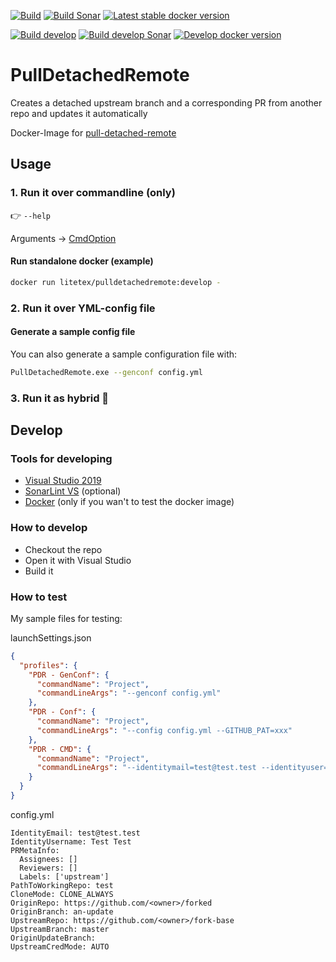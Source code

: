 [![Build](https://img.shields.io/github/workflow/status/litetex/PullDetachedRemote/Master%20CI)](https://github.com/litetex/PullDetachedRemote/actions?query=workflow%3A%22Master+CI%22)
[![Build Sonar](https://dev.azure.com/litetex/PullDetachedRemote/_apis/build/status/master?label=build%20sonar)](https://dev.azure.com/litetex/PullDetachedRemote/_build/latest?definitionId=8)
[![Latest stable docker version](https://img.shields.io/badge/docker-latest-%232684ff)](https://hub.docker.com/r/litetex/pulldetachedremote/tags?name=latest)

[![Build develop](https://img.shields.io/github/workflow/status/litetex/PullDetachedRemote/Develop%20CI?label=build%20develop)](https://github.com/litetex/PullDetachedRemote/actions?query=workflow%3A%22Develop+CI%22)
[![Build develop Sonar](https://dev.azure.com/litetex/PullDetachedRemote/_apis/build/status/develop?label=build%20develop%20sonar)](https://dev.azure.com/litetex/PullDetachedRemote/_build/latest?definitionId=7)
[![Develop docker version](https://img.shields.io/badge/docker-develop-%232684ff)](https://hub.docker.com/r/litetex/pulldetachedremote/tags?name=develop&page=1)

# PullDetachedRemote
Creates a detached upstream branch and a corresponding PR from another repo and updates it automatically

Docker-Image for [pull-detached-remote](https://github.com/litetex/pull-detached-remote)

## Usage
### 1. Run it over commandline (only)
:point_right: ``--help`` 

Arguments → [CmdOption](PullDetachedRemote/CMD/CmdOption.cs)
#### Run standalone docker (example)
```BASH
docker run litetex/pulldetachedremote:develop -
```
### 2. Run it over YML-config file
#### Generate a sample config file
You can also generate a sample configuration file with:
```BASH
PullDetachedRemote.exe --genconf config.yml
```
### 3. Run it as hybrid :twisted_rightwards_arrows:

## Develop
### Tools for developing
* [Visual Studio 2019](https://visualstudio.microsoft.com/de/vs/)
* [SonarLint VS](https://www.sonarlint.org/visualstudio/) (optional)
* [Docker](https://docs.docker.com/engine/install/) (only if you wan't to test the docker image)

### How to develop
* Checkout the repo
* Open it with Visual Studio
* Build it 

### How to test
My sample files for testing:

launchSettings.json
```JSON
{
  "profiles": {
    "PDR - GenConf": {
      "commandName": "Project",
      "commandLineArgs": "--genconf config.yml"
    },
    "PDR - Conf": {
      "commandName": "Project",
      "commandLineArgs": "--config config.yml --GITHUB_PAT=xxx"
    },
    "PDR - CMD": {
      "commandName": "Project",
      "commandLineArgs": "--identitymail=test@test.test --identityuser=\"Test Test\" --prlabels \"upstream\" --clonemode=CLONE_ALWAYS --originrepo=https://github.com/<owner>/forked --originbranch=an-update --upstreamrepo=https://github.com/<owner>/fork-base --upstreambranch=master --GITHUB_PAT=xxx"
    }
  }
}
```

config.yml
```YML
IdentityEmail: test@test.test
IdentityUsername: Test Test
PRMetaInfo:
  Assignees: []
  Reviewers: []
  Labels: ['upstream']
PathToWorkingRepo: test
CloneMode: CLONE_ALWAYS
OriginRepo: https://github.com/<owner>/forked
OriginBranch: an-update
UpstreamRepo: https://github.com/<owner>/fork-base
UpstreamBranch: master
OriginUpdateBranch: 
UpstreamCredMode: AUTO
```
